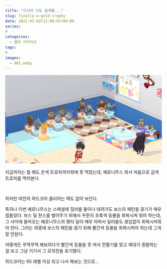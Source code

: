 ```yaml
---
title: "드디어 나도 금색을..."
slug: finally-a-gold-trophy
date: 2022-02-02T12:00:07+09:00
series:
#  - 
categories:
  - 블루 아카이브
tags:
#  - 
images:
  - 001.webp
---
```


![](001.webp)

지금까지는 뭘 해도 은색 트로피까지밖에 못 먹었는데, 예로니무스 와서 처음으로 금색 트로피를 먹어본다.

&nbsp;

하지만 여전히 하드코어 클리어는 택도 없어 보인다.

특히나 이번 예로니무스는 스페셜에 힐러를 둘이나 데려가도 보스의 패턴을 끊기가 매우 힘들었다.
보스 딜 찬스를 벌어주기 위해서 꾸준히 초록색 등불을 회복시켜 줘야 하는데, 그 사이에 들어오는 예로니무스의 평타 딜이 매우 아파서 딜러들도 끊임없이 회복시켜줘야 한다.
그러는 와중에 보스의 패턴을 끊기 위해 빨간색 등불을 회복시켜야 하는데 그게 잘 안된다.

어떻게든 꾸역꾸역 해보려다가 빨간색 등불을 못 켜서 전멸기를 맞고 제대가 증발하는 걸 보고 그냥 거기서 그 모의전을 포기했다.

하드코어는 65 레벨 이상 되고 나서 해보는 것으로...
